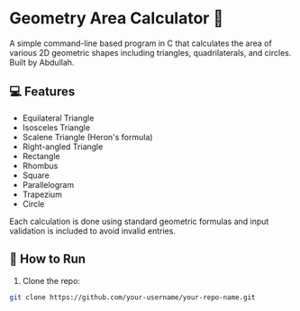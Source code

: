 # Geometry Area Calculator 🧮

A simple command-line based program in C that calculates the area of various 2D geometric shapes including triangles, quadrilaterals, and circles. Built by Abdullah.

## 💻 Features

- Equilateral Triangle
- Isosceles Triangle
- Scalene Triangle (Heron's formula)
- Right-angled Triangle
- Rectangle
- Rhombus
- Square
- Parallelogram
- Trapezium
- Circle

Each calculation is done using standard geometric formulas and input validation is included to avoid invalid entries.

## 🚀 How to Run

1. Clone the repo:
```bash
git clone https://github.com/your-username/your-repo-name.git
